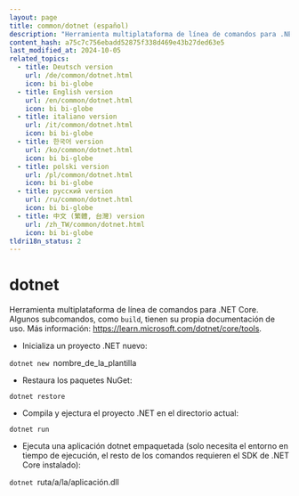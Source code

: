 ```yaml
---
layout: page
title: common/dotnet (español)
description: "Herramienta multiplataforma de línea de comandos para .NET Core."
content_hash: a75c7c756ebadd52875f338d469e43b27ded63e5
last_modified_at: 2024-10-05
related_topics:
  - title: Deutsch version
    url: /de/common/dotnet.html
    icon: bi bi-globe
  - title: English version
    url: /en/common/dotnet.html
    icon: bi bi-globe
  - title: italiano version
    url: /it/common/dotnet.html
    icon: bi bi-globe
  - title: 한국어 version
    url: /ko/common/dotnet.html
    icon: bi bi-globe
  - title: polski version
    url: /pl/common/dotnet.html
    icon: bi bi-globe
  - title: русский version
    url: /ru/common/dotnet.html
    icon: bi bi-globe
  - title: 中文 (繁體, 台灣) version
    url: /zh_TW/common/dotnet.html
    icon: bi bi-globe
tldri18n_status: 2
---
```

# dotnet

Herramienta multiplataforma de línea de comandos para .NET Core.
Algunos subcomandos, como `build`, tienen su propia documentación de uso.
Más información: <https://learn.microsoft.com/dotnet/core/tools>.

- Inicializa un proyecto .NET nuevo:

`dotnet new `<span class="tldr-var badge badge-pill bg-dark-lm bg-white-dm text-white-lm text-dark-dm font-weight-bold">nombre_de_la_plantilla</span>

- Restaura los paquetes NuGet:

`dotnet restore`

- Compila y ejectura el proyecto .NET en el directorio actual:

`dotnet run`

- Ejecuta una aplicación dotnet empaquetada (solo necesita el entorno en tiempo de ejecución, el resto de los comandos requieren el SDK de .NET Core instalado):

`dotnet `<span class="tldr-var badge badge-pill bg-dark-lm bg-white-dm text-white-lm text-dark-dm font-weight-bold">ruta/a/la/aplicación.dll</span>
